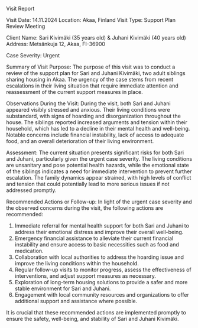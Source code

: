  Visit Report

Visit Date: 14.11.2024
Location: Akaa, Finland
Visit Type: Support Plan Review Meeting

Client Name: Sari Kivimäki (35 years old) & Juhani Kivimäki (40 years old)
Address: Metsänkuja 12, Akaa, FI-36900

Case Severity: Urgent

Summary of Visit Purpose:
The purpose of this visit was to conduct a review of the support plan for Sari and Juhani Kivimäki, two adult siblings sharing housing in Akaa. The urgency of the case stems from recent escalations in their living situation that require immediate attention and reassessment of the current support measures in place.

Observations During the Visit:
During the visit, both Sari and Juhani appeared visibly stressed and anxious. Their living conditions were substandard, with signs of hoarding and disorganization throughout the house. The siblings reported increased arguments and tension within their household, which has led to a decline in their mental health and well-being. Notable concerns include financial instability, lack of access to adequate food, and an overall deterioration of their living environment.

Assessment:
The current situation presents significant risks for both Sari and Juhani, particularly given the urgent case severity. The living conditions are unsanitary and pose potential health hazards, while the emotional state of the siblings indicates a need for immediate intervention to prevent further escalation. The family dynamics appear strained, with high levels of conflict and tension that could potentially lead to more serious issues if not addressed promptly.

Recommended Actions or Follow-up:
In light of the urgent case severity and the observed concerns during the visit, the following actions are recommended:

1. Immediate referral for mental health support for both Sari and Juhani to address their emotional distress and improve their overall well-being.
2. Emergency financial assistance to alleviate their current financial instability and ensure access to basic necessities such as food and medication.
3. Collaboration with local authorities to address the hoarding issue and improve the living conditions within the household.
4. Regular follow-up visits to monitor progress, assess the effectiveness of interventions, and adjust support measures as necessary.
5. Exploration of long-term housing solutions to provide a safer and more stable environment for Sari and Juhani.
6. Engagement with local community resources and organizations to offer additional support and assistance where possible.

It is crucial that these recommended actions are implemented promptly to ensure the safety, well-being, and stability of Sari and Juhani Kivimäki.